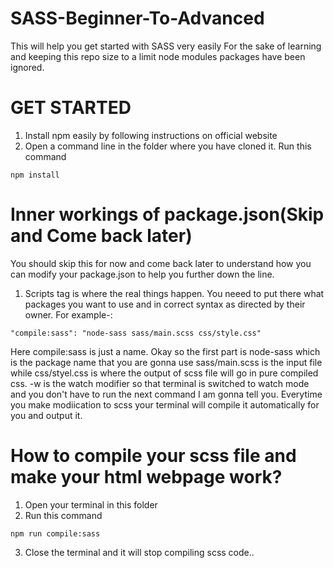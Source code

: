 # SASS-Beginner-To-Advanced
This will help you get started with SASS very easily
For the sake of learning and keeping this repo size to a limit node modules packages have been ignored.
# GET STARTED
1. Install npm easily by following instructions on official website
2. Open a command line in the folder where you have cloned it. Run this command
```
npm install
```
# Inner workings of package.json(Skip and Come back later)
You should skip this for now and come back later to understand how you can modify your package.json to help you further down the line.
1. Scripts tag is where the real things happen. You neeed to put there what packages you want to use and in correct syntax as directed by their owner. For example-:
```
"compile:sass": "node-sass sass/main.scss css/style.css"
```
Here compile:sass is just a name.
Okay so the first part is node-sass which is the package name that you are gonna use
sass/main.scss is the input file while css/styel.css is where the output of scss file will go in pure compiled css.
-w is the watch modifier so that terminal is switched to watch mode and you don't have to run the next command I am gonna tell you. Everytime you make modiication to scss your terminal will compile it automatically for you and output it.

# How to compile your scss file and make your html webpage work?
1. Open your terminal in this folder
2. Run this command
```
npm run compile:sass
```
3. Close the terminal and it will stop compiling scss code..
